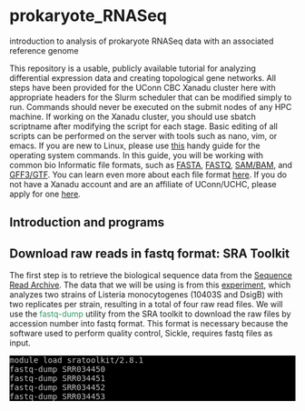 # prokaryote_RNASeq
introduction to analysis of prokaryote RNASeq data with an associated reference genome

This repository is a usable, publicly available tutorial for analyzing differential expression data and creating topological gene networks. All steps have been provided for the UConn CBC Xanadu cluster here with appropriate headers for the Slurm scheduler that can be modified simply to run.  Commands should never be executed on the submit nodes of any HPC machine.  If working on the Xanadu cluster, you should use sbatch scriptname after modifying the script for each stage.  Basic editing of all scripts can be performed on the server with tools such as nano, vim, or emacs.  If you are new to Linux, please use <a href="https://bio Informatics.uconn.edu/unix-basics/">this</a> handy guide for the operating system commands.  In this guide, you will be working with common bio Informatic file formats, such as <a href="https://en.wikipedia.org/wiki/FASTA_format">FASTA</a>, <a href="https://en.wikipedia.org/wiki/FASTQ_format">FASTQ</a>, <a href="https://en.wikipedia.org/wiki/SAM_(file_format)">SAM/BAM</a>, and <a href="https://en.wikipedia.org/wiki/General_feature_format">GFF3/GTF</a>. You can learn even more about each file format <a href="https://bio Informatics.uconn.edu/resources-and-events/tutorials/file-formats-tutorial/">here</a>. If you do not have a Xanadu account and are an affiliate of UConn/UCHC, please apply for one <a href="https://bio Informatics.uconn.edu/contact-us/">here</a>.


<h2 id="First_Point_Header">Introduction and programs</h2>


## Download raw reads in fastq format: SRA Toolkit
The first step is to retrieve the biological sequence data from the <a href="https://www.ncbi.nlm.nih.gov/sra">Sequence Read Archive</a>. The data that we will be using is from this <a href="https://www.ncbi.nlm.nih.gov/bioproject/PRJNA116667">experiment</a>, which analyzes two strains of Listeria monocytogenes (10403S and DsigB) with two replicates per strain, resulting in a total of four raw read files. We will use the <span style="color: #339966;">fastq-dump</span> utility from the SRA toolkit to download the raw files by accession number into fastq format. This format is necessary because the software used to perform quality control, Sickle, requires fastq files as input.

<pre style="color: silver; background: black;">module load sratoolkit/2.8.1
fastq-dump SRR034450
fastq-dump SRR034451
fastq-dump SRR034452
fastq-dump SRR034453</pre>
